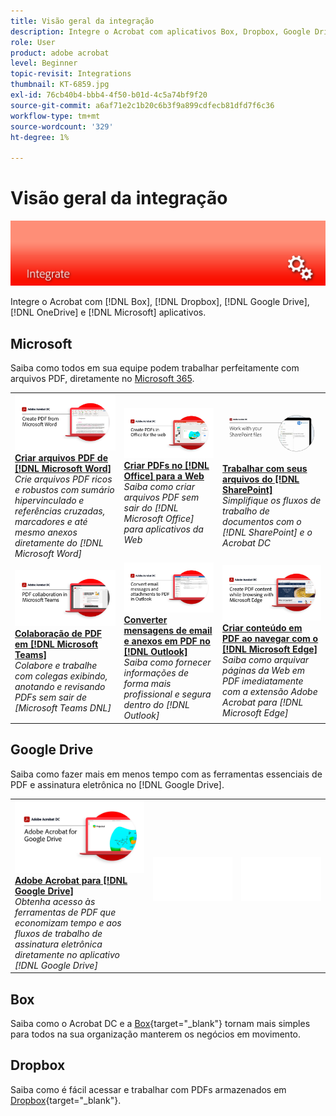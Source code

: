 ```yaml
---
title: Visão geral da integração
description: Integre o Acrobat com aplicativos Box, Dropbox, Google Drive, OneDrive e Microsoft
role: User
product: adobe acrobat
level: Beginner
topic-revisit: Integrations
thumbnail: KT-6859.jpg
exl-id: 76cb40b4-bbb4-4f50-b01d-4c5a74bf9f20
source-git-commit: a6af71e2c1b20c6b3f9a899cdfecb81dfd7f6c36
workflow-type: tm+mt
source-wordcount: '329'
ht-degree: 1%

---
```


# Visão geral da integração

![Imagem de integração do Acrobat](../assets/Hero-Integrate.png)

Integre o Acrobat com [!DNL Box], [!DNL Dropbox], [!DNL Google Drive], [!DNL OneDrive] e [!DNL Microsoft] aplicativos.

## Microsoft

Saiba como todos em sua equipe podem trabalhar perfeitamente com arquivos PDF, diretamente no [Microsoft 365](https://www.adobe.com/documentcloud/integrations/microsoft-office-365.html).

<table style="table-layout:fixed">
<tr>
  <td>
    <a href="createfromword.md">
      <img alt="Criar arquivos PDF a partir do Microsoft Word" src="../assets/CreateWord.png" />
    </a>
    <div>
    <a href="createfromword.md"><strong>Criar arquivos PDF de [!DNL Microsoft Word]</strong></a>
    </div>
    <em>Crie arquivos PDF ricos e robustos com sumário hipervinculado e referências cruzadas, marcadores e até mesmo anexos diretamente do [!DNL Microsoft Word]</em>
    <br>
  </td>
  <td>
    <a href="createofficeweb.md">
      <img alt="Criar PDFs no [!DNL Office] para a Web" src="../assets/Officeweb_1280.png" />
    </a>
    <div>
    <a href="createofficeweb.md"><strong>Criar PDFs no [!DNL Office] para a Web</strong></a>
    </div>
    <em>Saiba como criar arquivos PDF sem sair do [!DNL Microsoft Office] para aplicativos da Web</em>
    <br>
  </td>  
  <td>
    <a href="acrobatandsp.md">
      <img alt="Trabalhar com seus arquivos do [!DNL SharePoint]" src="../assets/SharePoint.png" />
    </a>
    <div>
    <a href="acrobatandsp.md"><strong>Trabalhar com seus arquivos do [!DNL SharePoint]</strong></a>
    </div>
    <em>Simplifique os fluxos de trabalho de documentos com o [!DNL SharePoint] e o Acrobat DC</em>
    <br>
  </td>  
</tr>
<tr>
  <td>
    <a href="acrobatandteams.md">
      <img alt="Colaboração de PDF em [!DNL Microsoft Teams]" src="../assets/MicrosoftTeams.png" />
    </a>
    <div>
    <a href="acrobatandteams.md"><strong>Colaboração de PDF em [!DNL Microsoft Teams]</strong></a>
    </div>
    <em>Colabore e trabalhe com colegas exibindo, anotando e revisando PDFs sem sair de [Microsoft Teams DNL]</em>
    <br>
  </td>
  <td>
    <a href="outlook.md">
      <img alt="Converter mensagens de email e anexos em PDF no Outlook" src="../assets/Outlook.jpg" />
    </a>
    <div>
    <a href="outlook.md"><strong>Converter mensagens de email e anexos em PDF no [!DNL Outlook]</strong></a>
    </div>
    <em>Saiba como fornecer informações de forma mais profissional e segura dentro do [!DNL Outlook]</em>
    <br>
  </td>
  <td>
    <a href="edge.md">
      <img alt="Criar conteúdo em PDF ao navegar com o [!DNL Microsoft Edge]" src="../assets/Edge_1280.png" />
    </a>
    <div>
    <a href="edge.md"><strong>Criar conteúdo em PDF ao navegar com o [!DNL Microsoft Edge]</strong></a>
    </div>
    <em>Saiba como arquivar páginas da Web em PDF imediatamente com a extensão Adobe Acrobat para [!DNL Microsoft Edge]</em>
    <br>
  </td>
</tr>
</table>

## Google Drive

Saiba como fazer mais em menos tempo com as ferramentas essenciais de PDF e assinatura eletrônica no [!DNL Google Drive].

<table style="table-layout:fixed">
<tr>
  <td>
    <a href="acrobatandgoogle.md">
      <img alt="Adobe Acrobat para Google Drive" src="../assets/acrobatgoogle.jpg" />
    </a>
    <div>
    <a href="acrobatandgoogle.md"><strong>Adobe Acrobat para [!DNL Google Drive]</strong></a>
    </div>
    <em>Obtenha acesso às ferramentas de PDF que economizam tempo e aos fluxos de trabalho de assinatura eletrônica diretamente no aplicativo [!DNL Google Drive]</em>
    <br>
  </td>
  <td>
   <img alt="Espaçador" src="../assets/Whitespacer.png" />
    <div>
    <br>
  </td>
  <td>
   <img alt="Espaçador" src="../assets/Whitespacer.png" />
    <div>
    <br>
  </td>
</tr>
</table>

## Box

Saiba como o Acrobat DC e a [Box](https://www.adobe.com/documentcloud/integrations/box.html){target=&quot;_blank&quot;} tornam mais simples para todos na sua organização manterem os negócios em movimento.

## Dropbox

Saiba como é fácil acessar e trabalhar com PDFs armazenados em [Dropbox](https://www.adobe.com/documentcloud/integrations/dropbox.html){target=&quot;_blank&quot;}.
